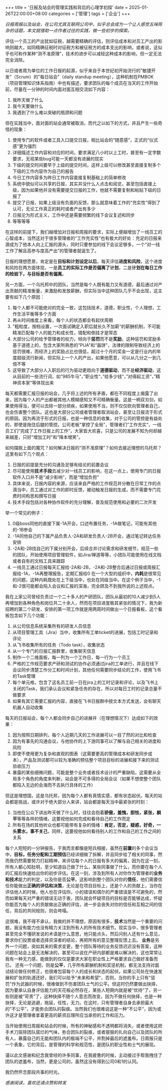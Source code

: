
+++
title = '日报及站会的管理实践和背后的心理学初探'
date = 2025-01-26T22:00:00+08:00
categories = ['管理']
tags = ['企业']
+++

*日报周报以及站会，在公司尤其互联网公司中，似乎总会成为一个让人感觉五味陈杂的话题，本文就借助一点作者过往的实践，做一些初步的探索。*

评估一个员工的产出犹如征税，越需要精确的评估，则评估成本和对员工产出的影响则越大，如同精确征税时对征税方和被征税方的成本支出的影响，或者说，这似乎也可称作某种“测不准原理”，技术的进步可以减轻这种成本的影响，但一定无法完全消除。

以日或者周为单位的工作日报的起源，似乎来自于本世纪初开始流行的"敏捷开发"（Scrum）的"每日站会"（daily standup meeting），这种机制在PMBOK（项目管理知识体系指南）中也有描述，要求团队的每个成员在当天的工作开始前，尽量在一分钟的时间内面对面互相交流如下内容：

1. 我昨天做了什么
2. 我今天要做什么
3. 我遇到了什么难以突破的瓶颈和问题

但在实践当中，面对面的站会通常被取消，而代之以如下的方式，并且产生一些奇怪的现象：

1. 使用专门的软件或者工具入口提交日报，相比站会的“随意感”，正式的“仪式感”更为强烈
2. 详细描述工作内容和对应的时间，要求满足八小时以上工时，甚至有一定字数要求，无视某些bug可能一天都没有进展的现实
3. 下级的提交时间要早于上级的提交时间，这样上级可以修改甚至直接复制多个下级的工作内容作为自己的报告
4. 今日工作内容多为昨日工作内容直接复制基础上的简单修改
5. 系统中貌似可以共享的日报，其实并没什么人点击和阅览，甚至包括直接上级，因为如果他并没有需要提交日报的工作，他就不需要复制和粘贴下级的日报了
6. 提交了日报，如果上级没有负面的反馈，那么就意味着工作的“充实性”得到了认可，无论工作真正的耗时或者产出有多少
7. 日报沦为形式主义，工作中还是需要频繁的线下会议复述和同步
8. 等等等等

在这样的前提下，我们越增加对日报和周报的要求，实际上便越增加了一线员工的心智成本，当然这对于很多管理者的“工作充实性”也有极大的好处：充足的日报来源成为了他本人向上汇报的源头，同时只要参加的线下会议足够多，一个“对一线工作了解且高参与度高产出”的管理者就诞生了。

日报的理想愿景，肯定是在**目标和计划设定以后**，每天评估**进度和风险**，这个进度和风险在两方面体现，一是**员工的实际工作是否偏离了计划**，二是**计划在每日工作的检验下，与目标是否有偏离**。

另一方面，一个乌托邦中的团队，当然是每个人既有能力又有道德，最后通过对产出贡献的精准衡量，来激励和发放薪酬，但实际当中这种团队几乎不会出现，这主要有如下几个原因：

1. 每个人都不可能绝对的完全一致，这包括技术，道德，职业性，个人理想，工作生活平衡等多个方面
2. 再从时间维度上来看，每个人的状态都会有起伏周期
3. ”粗粒度，按档设置，一次面试确定入职后就长久不加薪“的薪酬机制，不可能精准匹配每个人的能力和成长性，错配和倒挂才是常态
4. 大部分公司的给予管理者的权力，倾向于**惩罚**而不是**奖励**，这种惩罚和奖励多基于道德上的，包含大家所熟悉的”PUA"和“画饼"，法律的限制导致经济上的惩罚很难，而经济上的奖励占比也很低，超过十个月的奖金一定是行业内的年度超级流行新闻，但实际上一个人的产出，如果他愿意，可以从几分之一到几倍不等
5. 这导致了大部分人入职后的行为驱动更趋向于**道德驱动**，而不是**经济驱动**，这从目前的一些流行词，如”985牛马“，”职业性“，”给多少钱“，”对得起工资“，”精神资本家“等体现出来

每天都需要汇报日报的站会，几乎将上述的所有矛盾，都在不同程度上揭露了出来，因为每个人的产出都被其他人模糊感知又不可精确衡量。这是一柄双刃剑，如果使用得当，便可以去除一部分顽疾，如果使用不当，则不仅仅砍向管理者自己，也会伤害整个团队。这也是大部分公司或者管理者取消站会，甚至让日报流于形式的原因。因为再流于形式的日报，也是一种信息的收集，对于公司的管控是有益处的，即使是拖住后腿的管控。公司老板"掌控了全局"，管理者们”工作充实“，一线员工们”完成了工作日报上的工作“，大家皆大欢喜，只是公司的发展不知为何却越来越差，只好"增加工时”和“降本增笑”。


如何摆脱上面的魔咒？如何解决日报的“测不准原理”？如何去接近理想的乌托邦？这里有如下几个观点：
1. 日报的前提是充分的沟通及足够有结论的前置会议
2. 尽可能使用**技术手段**去减少对一线员工的影响，在这一点上，使用专门的日报软件入口并不是“减少影响”，而是“增加负担”
3. 具体来说，日报内容的来源，应该来自严格的工作规范并分散在日常工作的点滴当中，员工通过对工作的即时反馈，被动触发日报的生成，而不需要专门花费时间构思和撰写日报
4. 技术手段包括对各种协作软件的充分理解，普及规范使用和必要的二次开发

举一个常见的例子：
1. 0级boss同他的直接下属-1A开会，口述布置任务，-1A做笔记，可能有其他的-1B参会
2. -1A同他自己的下属产品负责人-2A和研发负责人-2B开会，通过笔记转达任务安排
3. -2A和-2B找自己的下属分别开会，后续合并讨论需求和研发细节，规范一些的团队，开始使用项目管理软件，如Jira/禅道等等，小团队可能使用在线文档或者自有的文档工具来跟踪
4. 一线员工通过日报每天汇报给-2A和-2B，-2A和-2B整合后通过日报或周报汇报给-1A，-1A再整理报告，定期汇报给0
在一个大型的组织中，**内耗**是很常见的问题，这种内耗既处在上下级当中，也处在同级当中。在这个例子当中，-1和-2很可能都会陷入会议和汇报的深海，完全顾及不到我所说的上述观点。

我在上家公司曾经负责过一个二十多人的产研团队，团队从最初的10人减少到5人再增加到各种角色和岗位共二十余人，然而在项目进度极其紧张的情况下，我为新招聘的第二个研发，安排的第一项工作就是用两周时间做出一个日报看板，这个看板包含如下几个功能：
1. 从公司信息系统采集所有的研发人员信息
2. 从项目管理工具（Jira）当中，收集所有工单ticket的进展，包括工时记录和评论
3. 从飞书收集所有的任务（Todo task），收集状态
4. 从一个专门的日报汇报群里，收集聊天信息
5. 制作一个二维面板，每一列为一个工作日，每一行为一个员工
6. 严格的工作规范要求产研和测试的协作必须通过jira的工单进行，并且在线下会议同步清楚工作分工和时间计划，其他任何需要同步结论的工作，使用飞书的Task管理
7. 每个单元格，包含了这名员工前一日在jira上的工时记录和评论，以及飞书上关闭的Task，我们承认会议和紧急任务的存在，所以对每日工时的记录总量不做要求
8. 如果有其它需要汇报的内容，直接在飞书日报群中按文本方式发送，会有聊天机器人自动收集

每天的日报站会，每个人都会同步自己的进展并（在理想情况下）达成如下的效果：
1. 因为按照日期排列，每个人近期几天的工作进展可以一目了然的对比和检查
2. 因为有事先的沟通会议，与他协作的上下游同事可以了解与自己相关的进度和风险
3. 即使不使用更为复杂和直观的图表（这需要更高的管理成本和研发同步成本），产品及测试都可以较为准确的预估整个项目目标的进展和接下来的测试验收压力
4. 暴露的某些细微问题，可能是整个业务或者技术设计的严重缺陷，这需要从全局多个角色的角度来判断，站会是不可多得的全局会议（如果不想使整个团队都陷入无边的会海而不去执行具体的工作）

但这是理想国，这是乌托邦，因为每个人都有真情实感，都有状态起伏。每天的站会都是挑战，或许对于绝大部分人来讲，站会都是每天当中最紧张的时刻：
1. 当他在公众下讲出昨天做了什么时，往往会抱着**骄傲，羞愧，胆怯，紧张，躺平**等等各样的情绪，这要视他如何完成和看待自己的工作而定
2. 所有在场的其他听众也都可能带有复杂的情绪：**肯定，否定，疑惑，好奇，一头雾水，事不关己**，同样，这要视他如何看待别人的工作和自己的工作之间的关系

每个人短短的一分钟报告，于我而言都像是短兵相接，虽然在**前置**的多个会议当中，**目标，任务分配和工期预估**已经详细做了拆解，并且同步给了相关的同事，然而我仍然需要努力打起精神，来评估每个人的日报有多大的偏离，因为在这一刻，所有人都心知肚明，至少知道自己做了什么，某些同事做了什么，而你要在每个人的汇报后快速给出你的初步评估。在这一刻，涉及到所有人对你作为管理者的**业务和技术**能力的判定，以及你是否**公平**。这影响到整个团队对你的**信任**，他们需要信任你能做出**正确的评估和决策**，无论是在项目目标上，还是个人的贡献上，当你在评估他人的时候，他人也在评估你，小的错误和偶尔的严重错误是不可避免的，然而如果每天对严重的错误无动于衷，团队就会怀疑项目的目标是否能够达成，怀疑你能否为每个人的贡献做出正确的评估，进一步会丧失对你的信任和互相之间的信任，背后的共同规则，则会垮塌。

这很难，我不得不承认，我做的并不理想，原因有很多，**技术**当然是一个重要的问题，我没有能力也没有精力关注到所有人的所有技术细节。现实当中，很多管理者甚至完全不懂研发说的术语是什么意思，他只能点头，然后问别人还有什么意见，要求你们投票或者选择资深者的结论，再把所有的意见整理反馈上去。
**业务**是另外一个问题，突如其来的需求变更，整个团队等待的业务反馈迟迟没有答案，这种问题在站会上是无法解决的，甚至可以说在产研内部都是难以解决的，这也常常让我有一种无力感，能做到的仅仅是要求大家在职业性上严格要求自己做好准备而已。
还有一个问题，则是**公平**，几乎所有薪酬机制和奖惩机制，都无法支持对面试结论做任何修正，也很难包容每个人的成长和状态的起伏。如果公司处在快速发展和扩张的轨道还好，我们可以给予"未来和希望“，否则，当你的手上只有"惩罚"作为武器的时候，很难做到不伤害团队士气的公平。但这时仍然要做出抉择，因为要承认自身评估能力的天花板必然存在，某些人短期内就是被”优待“了，另一些则是被“苛责”了，这种抉择不随个人意志而改变，因为不做任何抉择，也是一种抉择，无论是逃避，拖延，任性，无力。在这时，只有管理者自身去承担最大的“不公平”，才能弥合团队的裂痕。当然我们也很难说这是一种“不公平“，因为或许这才是管理者拿着更高的薪资后理所应当承担的工作和压力。

当开始使用日周报和站会的时候，所有的神秘感和不透明都将消失，或者使用这把手术刀驱除团队腐烂的气味，弥合团队的裂痕，或者狠狠的扎向自己以及团队的所有人，暴露自己的无能和团队内的极端不公平，并割掉最后的遮羞布。日周报只是一个表象，它的背后，是管理的科学和规范性，是团队的职业性和士气的展现。

谨以此文感谢和纪念我曾经的许多同事，在我疲惫的时候，主动接过手帮我拽住了团队的遮羞布，当然，更是公司的，虽然这没有得到公司0和1的认同。

我仍然怀念那段共事的时光。

*感谢阅读，喜欢还请点赞和转发*